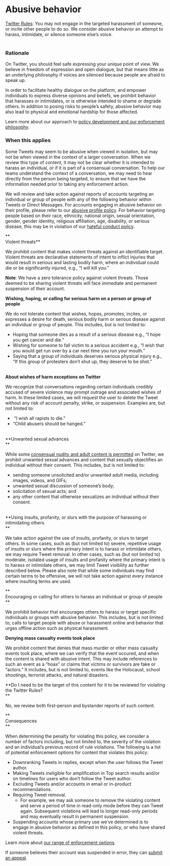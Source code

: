 Abusive behavior
================

[Twitter Rules](https://help.twitter.com/en/rules-and-policies/twitter-rules.html): You may not engage in the targeted harassment of someone, or incite other people to do so. We consider abusive behavior an attempt to harass, intimidate, or silence someone else’s voice.  
 

### Rationale

  
On Twitter, you should feel safe expressing your unique point of view. We believe in freedom of expression and open dialogue, but that means little as an underlying philosophy if voices are silenced because people are afraid to speak up. 

In order to facilitate healthy dialogue on the platform, and empower individuals to express diverse opinions and beliefs, we prohibit behavior that harasses or intimidates, or is otherwise intended to shame or degrade others. In addition to posing risks to people’s safety, abusive behavior may also lead to physical and emotional hardship for those affected.   

Learn more about our approach to [policy development and our enforcement philosophy](https://help.twitter.com/en/rules-and-policies/enforcement-philosophy.html).  
  

### When this applies 

  
Some Tweets may seem to be abusive when viewed in isolation, but may not be when viewed in the context of a larger conversation. When we review this type of content, it may not be clear whether it is intended to harass an individual, or if it is part of a consensual conversation. To help our teams understand the context of a conversation, we may need to hear directly from the person being targeted, to ensure that we have the information needed prior to taking any enforcement action.

We will review and take action against reports of accounts targeting an individual or group of people with any of the following behavior within Tweets or Direct Messages. For accounts engaging in abusive behavior on their profile, please refer to our [abusive profile policy](https://help.twitter.com/en/rules-and-policies/abusive-profile.html). For behavior targeting people based on their race, ethnicity, national origin, sexual orientation, gender, gender identity, religious affiliation, age, disability, or serious disease, this may be in violation of our [hateful conduct policy](https://help.twitter.com/en/rules-and-policies/hateful-conduct-policy.html).

**  
Violent threats**

We prohibit content that makes violent threats against an identifiable target. Violent threats are declarative statements of intent to inflict injuries that would result in serious and lasting bodily harm, where an individual could die or be significantly injured, e.g., “I will kill you.”

**Note**: We have a zero tolerance policy against violent threats. Those deemed to be sharing violent threats will face immediate and permanent suspension of their account.   

**Wishing, hoping, or calling for serious harm on a person or group of people**

We do not tolerate content that wishes, hopes, promotes, incites, or expresses a desire for death, serious bodily harm or serious disease against an individual or group of people. This includes, but is not limited to: 

* Hoping that someone dies as a result of a serious disease e.g., “I hope you get cancer and die.”
* Wishing for someone to fall victim to a serious accident e.g., “I wish that you would get run over by a car next time you run your mouth.”
* Saying that a group of individuals deserves serious physical injury e.g., “If this group of protesters don’t shut up, they deserve to be shot.”  
     

**About wishes of harm exceptions on Twitter** 

We recognize that conversations regarding certain individuals credibly accused of severe violence may prompt outrage and associated wishes of harm. In these limited cases, we will request the user to delete the Tweet without any risk of account penalty, strike, or suspension. Examples are, but not limited to:

*  “I wish all rapists to die.” 
* “Child abusers should be hanged.”  
     

**Unwanted sexual advances  
**

While some [consensual nudity and adult content is permitted](https://help.twitter.com/en/rules-and-policies/media-policy.html) on Twitter, we prohibit unwanted sexual advances and content that sexually objectifies an individual without their consent. This includes, but is not limited to:

* sending someone unsolicited and/or unwanted adult media, including images, videos, and GIFs; 
* unwanted sexual discussion of someone’s body; 
* solicitation of sexual acts; and 
* any other content that otherwise sexualizes an individual without their consent.   
     

**Using insults, profanity, or slurs with the purpose of harassing or intimidating others  
**

We take action against the use of insults, profanity, or slurs to target others. In some cases, such as (but not limited to) severe, repetitive usage of insults or slurs where the primary intent is to harass or intimidate others, we may require Tweet removal. In other cases, such as (but not limited to) moderate, isolated usage of insults and profanity where the primary intent is to harass or intimidate others, we may limit Tweet visibility as further described below. Please also note that while some individuals may find certain terms to be offensive, we will not take action against every instance where insulting terms are used. 

**  
Encouraging or calling for others to harass an individual or group of people  
**

We prohibit behavior that encourages others to harass or target specific individuals or groups with abusive behavior. This includes, but is not limited to; calls to target people with abuse or harassment online and behavior that urges offline action such as physical harassment. 

**Denying mass casualty events took place**  

We prohibit content that denies that mass murder or other mass casualty events took place, where we can verify that the event occured, and when the content is shared with abusive intent. This may include references to such an event as a “hoax” or claims that victims or survivors are fake or “actors.” It includes, but is not limited to, events like the Holocaust, school shootings, terrorist attacks, and natural disasters.

**Do I need to be the target of this content for it to be reviewed for violating the Twitter Rules?  
**

No, we review both first-person and bystander reports of such content.

**  
Consequences  
**

When determining the penalty for violating this policy, we consider a number of factors including, but not limited to, the severity of the violation and an individual’s previous record of rule violations. The following is a list of potential enforcement options for content that violates this policy:

* Downranking Tweets in replies, except when the user follows the Tweet author.
* Making Tweets ineligible for amplification in Top search results and/or on timelines for users who don’t follow the Tweet author.
* Excluding Tweets and/or accounts in email or in-product recommendations. 
* Requiring Tweet removal.
    * For example, we may ask someone to remove the violating content and serve a period of time in read-only mode before they can Tweet again. Subsequent violations will lead to longer read-only periods and may eventually result in permanent suspension.
* Suspending accounts whose primary use we’ve determined is to engage in abusive behavior as defined in this policy, or who have shared violent threats.

Learn more about [our range of enforcement options](https://help.twitter.com/en/rules-and-policies/enforcement-options.html).

If someone believes their account was suspended in error, they can [submit an appeal](https://help.twitter.com/forms/general?subtopic=suspended).